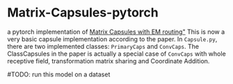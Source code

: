 # Matrix-Capsules-pytorch
a pytorch implementation of [Matrix Capsules with EM routing"](https://arxiv.org/abs/1710.09829)
This is now a very basic capsule implementation according to the paper.
In ```Capsule.py```, there are two implemented classes: ```PrimaryCaps``` and ```ConvCaps```.
The ClassCapsules in the paper is actually a special case of ```ConvCaps``` with whole receptive field, transformation matrix sharing and Coordinate Addition.

#TODO:
run this model on a dataset

